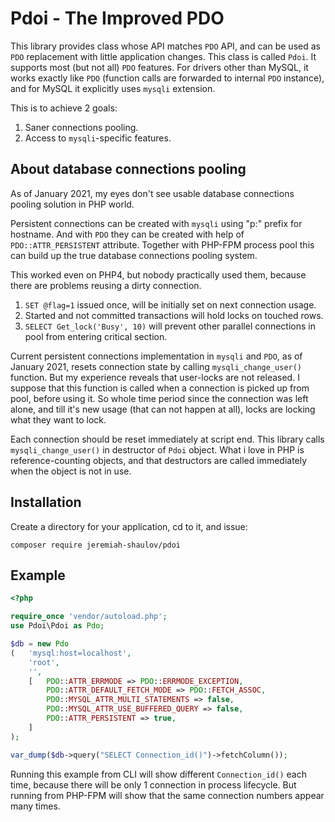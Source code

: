 # Pdoi - The Improved PDO

This library provides class whose API matches `PDO` API, and can be used as `PDO` replacement with little application changes.
This class is called `Pdoi`.
It supports most (but not all) `PDO` features.
For drivers other than MySQL, it works exactly like `PDO` (function calls are forwarded to internal `PDO` instance), and for MySQL it explicitly uses `mysqli` extension.

This is to achieve 2 goals:

1. Saner connections pooling.
2. Access to `mysqli`-specific features.

## About database connections pooling

As of January 2021, my eyes don't see usable database connections pooling solution in PHP world.

Persistent connections can be created with `mysqli` using "p:" prefix for hostname. And with `PDO` they can be created with help of `PDO::ATTR_PERSISTENT` attribute.
Together with PHP-FPM process pool this can build up the true database connections pooling system.

This worked even on PHP4, but nobody practically used them, because there are problems reusing a dirty connection.

1. `SET @flag=1` issued once, will be initially set on next connection usage.
2. Started and not committed transactions will hold locks on touched rows.
3. `SELECT Get_lock('Busy', 10)` will prevent other parallel connections in pool from entering critical section.

Current persistent connections implementation in `mysqli` and `PDO`, as of January 2021, resets connection state by calling `mysqli_change_user()` function. But my experience reveals that user-locks are not released. I suppose that this function is called when a connection is picked up from pool, before using it. So whole time period since the connection was left alone, and till it's new usage (that can not happen at all), locks are locking what they want to lock.

Each connection should be reset immediately at script end. This library calls `mysqli_change_user()` in destructor of `Pdoi` object. What i love in PHP is reference-counting objects, and that destructors are called immediately when the object is not in use.

## Installation

Create a directory for your application, cd to it, and issue:

```
composer require jeremiah-shaulov/pdoi
```

## Example

```php
<?php

require_once 'vendor/autoload.php';
use Pdoi\Pdoi as Pdo;

$db = new Pdo
(	'mysql:host=localhost',
	'root',
	'',
	[	PDO::ATTR_ERRMODE => PDO::ERRMODE_EXCEPTION,
		PDO::ATTR_DEFAULT_FETCH_MODE => PDO::FETCH_ASSOC,
		PDO::MYSQL_ATTR_MULTI_STATEMENTS => false,
		PDO::MYSQL_ATTR_USE_BUFFERED_QUERY => false,
		PDO::ATTR_PERSISTENT => true,
	]
);

var_dump($db->query("SELECT Connection_id()")->fetchColumn());
```

Running this example from CLI will show different `Connection_id()` each time, because there will be only 1 connection in process lifecycle.
But running from PHP-FPM will show that the same connection numbers appear many times.
